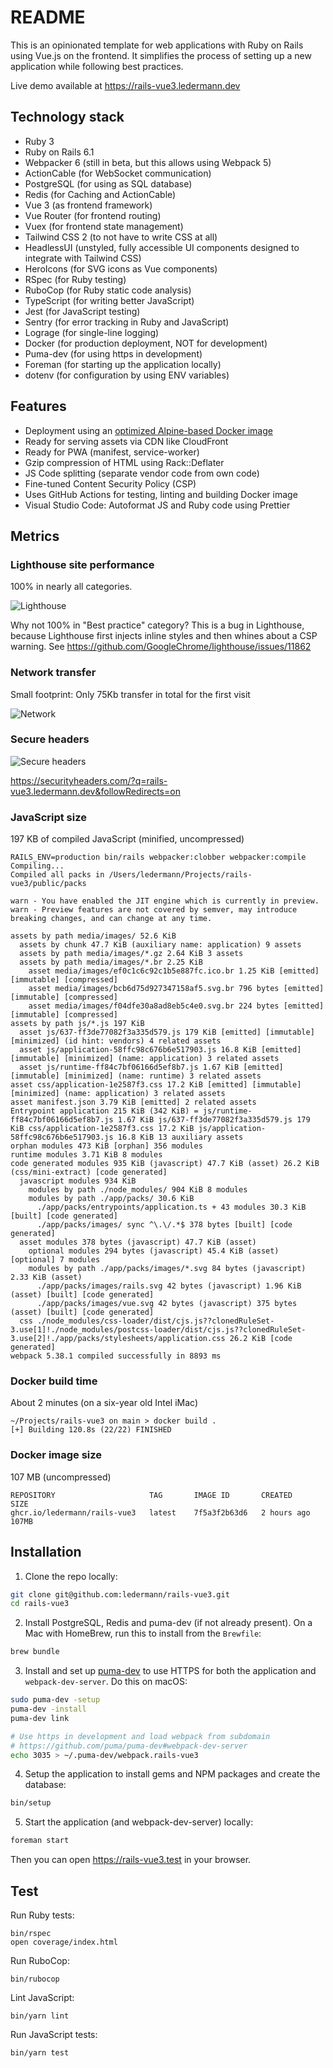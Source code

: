 # README

This is an opinionated template for web applications with Ruby on Rails using Vue.js on the frontend. It simplifies the process of setting up a new application while following best practices.

Live demo available at https://rails-vue3.ledermann.dev

## Technology stack

- Ruby 3
- Ruby on Rails 6.1
- Webpacker 6 (still in beta, but this allows using Webpack 5)
- ActionCable (for WebSocket communication)
- PostgreSQL (for using as SQL database)
- Redis (for Caching and ActionCable)
- Vue 3 (as frontend framework)
- Vue Router (for frontend routing)
- Vuex (for frontend state management)
- Tailwind CSS 2 (to not have to write CSS at all)
- HeadlessUI (unstyled, fully accessible UI components designed to integrate with Tailwind CSS)
- HeroIcons (for SVG icons as Vue components)
- RSpec (for Ruby testing)
- RuboCop (for Ruby static code analysis)
- TypeScript (for writing better JavaScript)
- Jest (for JavaScript testing)
- Sentry (for error tracking in Ruby and JavaScript)
- Lograge (for single-line logging)
- Docker (for production deployment, NOT for development)
- Puma-dev (for using https in development)
- Foreman (for starting up the application locally)
- dotenv (for configuration by using ENV variables)

## Features

- Deployment using an [optimized Alpine-based Docker image](https://github.com/ledermann/docker-rails-base)
- Ready for serving assets via CDN like CloudFront
- Ready for PWA (manifest, service-worker)
- Gzip compression of HTML using Rack::Deflater
- JS Code splitting (separate vendor code from own code)
- Fine-tuned Content Security Policy (CSP)
- Uses GitHub Actions for testing, linting and building Docker image
- Visual Studio Code: Autoformat JS and Ruby code using Prettier

## Metrics

### Lighthouse site performance

100% in nearly all categories.

![Lighthouse](lighthouse.png)

Why not 100% in "Best practice" category? This is a bug in Lighthouse, because Lighthouse first injects inline styles and then whines about a CSP warning. See https://github.com/GoogleChrome/lighthouse/issues/11862

### Network transfer

Small footprint: Only 75Kb transfer in total for the first visit

![Network](network.png)

### Secure headers

![Secure headers](secure-headers.png)

https://securityheaders.com/?q=rails-vue3.ledermann.dev&followRedirects=on

### JavaScript size

197 KB of compiled JavaScript (minified, uncompressed)

```
RAILS_ENV=production bin/rails webpacker:clobber webpacker:compile
Compiling...
Compiled all packs in /Users/ledermann/Projects/rails-vue3/public/packs

warn - You have enabled the JIT engine which is currently in preview.
warn - Preview features are not covered by semver, may introduce breaking changes, and can change at any time.

assets by path media/images/ 52.6 KiB
  assets by chunk 47.7 KiB (auxiliary name: application) 9 assets
  assets by path media/images/*.gz 2.64 KiB 3 assets
  assets by path media/images/*.br 2.25 KiB
    asset media/images/ef0c1c6c92c1b5e887fc.ico.br 1.25 KiB [emitted] [immutable] [compressed]
    asset media/images/bcb6d75d927347158af5.svg.br 796 bytes [emitted] [immutable] [compressed]
    asset media/images/f04dfe30a8ad8eb5c4e0.svg.br 224 bytes [emitted] [immutable] [compressed]
assets by path js/*.js 197 KiB
  asset js/637-ff3de77082f3a335d579.js 179 KiB [emitted] [immutable] [minimized] (id hint: vendors) 4 related assets
  asset js/application-58ffc98c676b6e517903.js 16.8 KiB [emitted] [immutable] [minimized] (name: application) 3 related assets
  asset js/runtime-ff84c7bf06166d5ef8b7.js 1.67 KiB [emitted] [immutable] [minimized] (name: runtime) 3 related assets
asset css/application-1e2587f3.css 17.2 KiB [emitted] [immutable] [minimized] (name: application) 3 related assets
asset manifest.json 3.79 KiB [emitted] 2 related assets
Entrypoint application 215 KiB (342 KiB) = js/runtime-ff84c7bf06166d5ef8b7.js 1.67 KiB js/637-ff3de77082f3a335d579.js 179 KiB css/application-1e2587f3.css 17.2 KiB js/application-58ffc98c676b6e517903.js 16.8 KiB 13 auxiliary assets
orphan modules 473 KiB [orphan] 356 modules
runtime modules 3.71 KiB 8 modules
code generated modules 935 KiB (javascript) 47.7 KiB (asset) 26.2 KiB (css/mini-extract) [code generated]
  javascript modules 934 KiB
    modules by path ./node_modules/ 904 KiB 8 modules
    modules by path ./app/packs/ 30.6 KiB
      ./app/packs/entrypoints/application.ts + 43 modules 30.3 KiB [built] [code generated]
      ./app/packs/images/ sync ^\.\/.*$ 378 bytes [built] [code generated]
  asset modules 378 bytes (javascript) 47.7 KiB (asset)
    optional modules 294 bytes (javascript) 45.4 KiB (asset) [optional] 7 modules
    modules by path ./app/packs/images/*.svg 84 bytes (javascript) 2.33 KiB (asset)
      ./app/packs/images/rails.svg 42 bytes (javascript) 1.96 KiB (asset) [built] [code generated]
      ./app/packs/images/vue.svg 42 bytes (javascript) 375 bytes (asset) [built] [code generated]
  css ./node_modules/css-loader/dist/cjs.js??clonedRuleSet-3.use[1]!./node_modules/postcss-loader/dist/cjs.js??clonedRuleSet-3.use[2]!./app/packs/stylesheets/application.css 26.2 KiB [code generated]
webpack 5.38.1 compiled successfully in 8893 ms
```

### Docker build time

About 2 minutes (on a six-year old Intel iMac)

```
~/Projects/rails-vue3 on main > docker build .
[+] Building 120.8s (22/22) FINISHED
```

### Docker image size

107 MB (uncompressed)

```
REPOSITORY                     TAG       IMAGE ID       CREATED       SIZE
ghcr.io/ledermann/rails-vue3   latest    7f5a3f2b63d6   2 hours ago   107MB
```

## Installation

1. Clone the repo locally:

```bash
git clone git@github.com:ledermann/rails-vue3.git
cd rails-vue3
```

2. Install PostgreSQL, Redis and puma-dev (if not already present). On a Mac with HomeBrew, run this to install from the `Brewfile`:

```bash
brew bundle
```

3. Install and set up [puma-dev](https://github.com/puma/puma-dev) to use HTTPS for both the application and `webpack-dev-server`. Do this on macOS:

```bash
sudo puma-dev -setup
puma-dev -install
puma-dev link

# Use https in development and load webpack from subdomain
# https://github.com/puma/puma-dev#webpack-dev-server
echo 3035 > ~/.puma-dev/webpack.rails-vue3
```

4. Setup the application to install gems and NPM packages and create the database:

```bash
bin/setup
```

5. Start the application (and webpack-dev-server) locally:

```bash
foreman start
```

Then you can open https://rails-vue3.test in your browser.

## Test

Run Ruby tests:

```
bin/rspec
open coverage/index.html
```

Run RuboCop:

```
bin/rubocop
```

Lint JavaScript:

```
bin/yarn lint
```

Run JavaScript tests:

```
bin/yarn test
```

